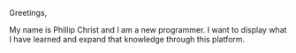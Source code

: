 Greetings,

My name is Phillip Christ and I am a new programmer.  I want to display what I have learned and expand that knowledge through this platform. 
